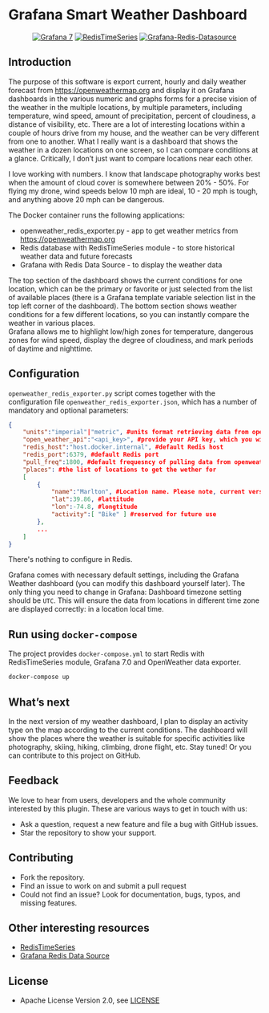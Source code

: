 # Grafana Smart Weather Dashboard

<div id="badges" align="center">

[![Grafana 7](https://img.shields.io/badge/Grafana-7-blue)](https://www.grafana.com)
[![RedisTimeSeries](https://img.shields.io/badge/RedisTimeSeries-inspired-yellowgreen)](https://oss.redislabs.com/redistimeseries/)
[![Grafana-Redis-Datasource](https://img.shields.io/badge/GrafanaRedisDatasource-integrated-yellow)](https://github.com/RedisTimeSeries/grafana-redis-datasource)

</div>


## Introduction

The purpose of this software is export current, hourly and daily weather forecast from https://openweathermap.org and display it on Grafana dashboards in the various numeric and graphs forms for a precise vision of the weather in the multiple locations, by multiple parameters, including temperature, wind speed, amount of precipitation, percent of cloudiness, a distance of visibility, etc.  There are a lot of interesting locations within a couple of hours drive from my house, and the weather can be very different from one to another. What I really want is a dashboard that shows the weather in a dozen locations on one screen, so I can compare conditions at a glance. Critically, I don’t just want to compare locations near each other.

I love working with numbers. I know that landscape photography works best when the amount of cloud cover is somewhere between 20% - 50%. For flying my drone, wind speeds below 10 mph are ideal, 10 - 20 mph is tough, and anything above 20 mph can be dangerous. 

The Docker container runs the following applications:

* openweather_redis_exporter.py - app to get weather metrics from https://openweathermap.org
* Redis database with RedisTimeSeries module - to store historical weather data and future forecasts
* Grafana with Redis Data Source - to display the weather data

The top section of the dashboard shows the current conditions for one location, which can be the primary or favorite or just selected from the list of available places (there is a Grafana template variable selection list in the top left corner of the dashboard). The bottom section shows weather conditions for a few different locations, so you can instantly compare the weather in various places.  
Grafana allows me to highlight low/high zones for temperature, dangerous zones for wind speed, display the degree of cloudiness, and mark periods of daytime and nighttime.


## Configuration


`openweather_redis_exporter.py` script comes together with the configuration file `openweather_redis_exporter.json`, which has a number of mandatory and optional parameters: 

```json
{
	"units":"imperial"|"metric", #units format retrieving data from openweathermap.org. The default is "imperial", if you change it to "metric", you also need to update the units in Grafana dashboard
	"open_weather_api":"<api_key>", #provide your API key, which you will receive after the registration at openweathermap.org
	"redis_host":"host.docker.internal", #default Redis host
	"redis_port":6379, #default Redis port
	"pull_freq":1800, #default frequesncy of pulling data from openweathermap.org
	"places": #the list of locations to get the wether for
	[
        {
            "name":"Marlton", #Location name. Please note, current version doesn't support spaces in the names
            "lat":39.86, #lattitude
            "lon":-74.8, #longtitude
            "activity":[ "Bike" ] #reserved for future use
        },
		...
	]
}
```

There's nothing to configure in Redis.

Grafana comes with necessary default settings, including the Grafana Weather dashboard (you can modify this dashboard yourself later). The only thing you need to change in Grafana: Dashboard timezone setting should be `UTC`. This will ensure the data from locations in different time zone are displayed correctly: in a location local time. 

## Run using `docker-compose`

The project provides `docker-compose.yml` to start Redis with RedisTimeSeries module, Grafana 7.0 and OpenWeather data exporter.

```bash
docker-compose up
```

## What’s next

In the next version of my weather dashboard, I plan to display an activity type on the map according to the current conditions. The dashboard will show the places where the weather is suitable for specific activities like photography, skiing, hiking, climbing, drone flight, etc. Stay tuned! Or you can contribute to this project on GitHub. 

## Feedback

We love to hear from users, developers and the whole community interested by this plugin. These are various ways to get in touch with us:

- Ask a question, request a new feature and file a bug with GitHub issues.
- Star the repository to show your support.

## Contributing

- Fork the repository.
- Find an issue to work on and submit a pull request
- Could not find an issue? Look for documentation, bugs, typos, and missing features.

## Other interesting resources

- [RedisTimeSeries](https://oss.redislabs.com/redistimeseries/)
- [Grafana Redis Data Source](https://grafana.com/grafana/plugins/redis-datasource)

## License

- Apache License Version 2.0, see [LICENSE](LICENSE)